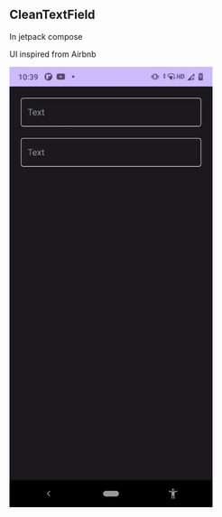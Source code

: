 ## CleanTextField

In jetpack compose

UI inspired from Airbnb

<img src="/preview/preview.gif" alt="drawing" width="360"/>

